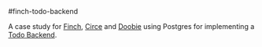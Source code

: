 #finch-todo-backend

A case study for [Finch](http://finagle.github.io/finch), [Circe](https://circe.github.io/circe/) and [Doobie](https://github.com/tpolecat/doobie) using Postgres for implementing a [Todo Backend](http://todobackend.com/).

